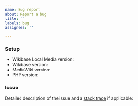 ```yaml
---
name: Bug report
about: Report a bug
title: ''
labels: bug
assignees: ''

---
```


### Setup

- Wikibase Local Media version: 
- Wikibase version: 
- MediaWiki version:
- PHP version: 

### Issue

Detailed description of the issue and a [stack trace](https://www.semantic-mediawiki.org/wiki/Help:Identifying_bugs) if applicable:

```
```

